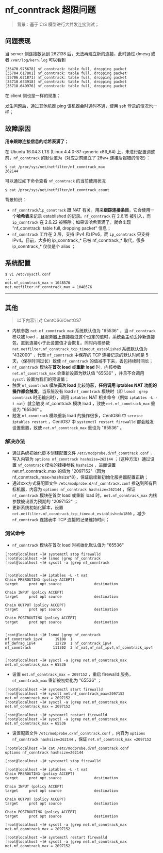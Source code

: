 # nf_conntrack 超限问题

> 背景：基于 C/S 模型进行大并发连接测试；

## 问题表现

当 server 侧连接数达到 262138 后，无法再建立新的连接，此时通过 dmesg 或者 `/var/log/kern.log` 可以看到

```
[35470.975678] nf_conntrack: table full, dropping packet
[35704.617801] nf_conntrack: table full, dropping packet
[35706.621871] nf_conntrack: table full, dropping packet
[35710.633918] nf_conntrack: table full, dropping packet
[35718.649976] nf_conntrack: table full, dropping packet
```

在 client 侧也是一样的现象；

发生问题后，通过其他机器 ping 该机器会时通时不通，使用 ssh 登录的情况也一样；


## 故障原因

**用来跟踪连接信息的哈希表满了**；

在 Ubuntu 16.04.3 LTS (Linux 4.4.0-87-generic x86_64) 上，未进行配置调整前，`nf_conntrack` 的默认值为（对应之前建立了 26w+ 连接后报错的情况）：

```
$ cat /proc/sys/net/netfilter/nf_conntrack_max
262144
```

可以通过如下命令查看 `nf_conntrack` 的当前使用状况

```
$ cat /proc/sys/net/netfilter/nf_conntrack_count
```

背景知识：

- `nf_conntrack`/`ip_conntrack` 跟 NAT 有关，用来**跟踪连接条目**，它会使用一个**哈希表**来记录 established 的记录。`nf_conntrack` 在 2.6.15 被引入，而 `ip_conntrack` 在 2.6.22 被移除；如果该哈希表满了，就会出现
"nf_conntrack: table full, dropping packet" 信息；
- `nf_conntrack` 工作在 3 层，支持 IPv4 和 IPv6，而 `ip_conntrack` 只支持 IPv4。目前，大多的 ip_conntrack_* 已被 nf_conntrack_* 取代，很多 ip_conntrack_* 仅仅是个 alias ；


## 系统配置

```
$ vi /etc/sysctl.conf
...
net.nf_conntrack_max = 1048576
net.netfilter.nf_conntrack_max = 1048576
```


----------


## 其他

> 以下内容针对 CentOS6/CentOS7

- 内核参数 `net.nf_conntrack_max` 系统默认值为 "65536" ，当 `nf_conntrack` 模块被 load ，且服务器上连接超过这个设定的值时，系统会主动丢掉新连接包，直到连接小于此设置值才会恢复。同时内核参数 `net.netfilter.nf_conntrack_tcp_timeout_established` 系统默认值为 "432000" ，代表 `nf_conntrack` 中保存的 TCP 连接记录的默认时间是 5 天，（保存时间过长）致使 `nf_conntrack` 的值减不下来，丢包持续时间长；
- `nf_conntrack` 模块在**首次 load** 或**重新 load** 时，内核参数 `net.nf_conntrack_max` 会重新设置为默认值 "65536" ，并且不会调用 `sysctl` 设置为我们的预设值；
- 触发 `nf_conntrack` 模块**首次 load** 比较隐蔽，**任何调用 iptables NAT 功能的操作都会触发**。当系统没有 load `nf_conntrack` 模块时（即 `lsmod |grep conntrack` 时无输出时），调用 `iptables` NAT 相关命令（例如 `iptables -L -t nat`）就会触发 nf_conntrack 模块 load ，致使 `net.nf_conntrack_max` 重设为 "65536" 。
- 触发 `nf_conntrack` 模块重新 load 的操作很多，CentOS6 中 `service iptables restart` ，CentOS7 中 `systemctl restart firewalld` 都会触发设置重置，致使 `net.nf_conntrack_max` 重设为 "65536" 。

### 解决办法

- 通过系统初始化脚本创建配置文件 `/etc/modprobe.d/nf_conntrack.conf` ，写入内容为 `options nf_conntrack hashsize=262144` ；（这种方法）通过设置 `nf_conntrack` 模块的挂接参数 `hashsize` ，进而设置 net.nf_conntrack_max 的值为 "2097152"（因为 nf_conntrack_max=hashsize*8），保证后续新初始化服务器配置正确；
- 通过xxx方式将配置文件 `/etc/modprobe.d/nf_conntrack.conf` 推送到所有目标机器，内容为 `options nf_conntrack hashsize=262144` ，保证 `nf_conntrack` 模块在首次 load 或重新 load 时，`net.nf_conntrack_max` 内核参数被设置为预期的 "2097152" ；
- 更新系统初始化脚本，设置 `net.netfilter.nf_conntrack_tcp_timeout_established=1800` ，减少 `nf_conntrack` 连接表中 TCP 连接的记录维持时间；


### 测试命令

- `nf_conntrack` 模块在首次 load 时初始化默认值为 "65536"

```
[root@localhost ~]# systemctl stop firewalld
[root@localhost ~]# lsmod |grep nf_conntrack
[root@localhost ~]# sysctl -a |grep nf_conntrack


[root@localhost ~]# iptables -L -t nat
Chain PREROUTING (policy ACCEPT)
target     prot opt source               destination
 
Chain INPUT (policy ACCEPT)
target     prot opt source               destination
 
Chain OUTPUT (policy ACCEPT)
target     prot opt source               destination
 
Chain POSTROUTING (policy ACCEPT)
target     prot opt source               destination


[root@localhost ~]# lsmod |grep nf_conntrack
nf_conntrack_ipv4      19108  1
nf_defrag_ipv4         12729  1 nf_conntrack_ipv4
nf_conntrack          111302  3 nf_nat,nf_nat_ipv4,nf_conntrack_ipv4


[root@localhost ~]# sysctl -a |grep net.nf_conntrack_max
net.nf_conntrack_max = 65536
```

- 设置 `net.nf_conntrack_max = 2097152` ，重启 firewalld 服务，`nf_conntrack_max` 重新被初始化为 "65536" ；

```
[root@localhost ~]# systemctl start firewalld
[root@localhost ~]# sysctl net.nf_conntrack_max=2097152
net.nf_conntrack_max = 2097152
[root@localhost ~]# sysctl -a |grep net.nf_conntrack_max
net.nf_conntrack_max = 2097152
 
[root@localhost ~]# systemctl restart firewalld
[root@localhost ~]# sysctl -a |grep net.nf_conntrack_max
net.nf_conntrack_max = 65536
```

- 设置配置文件 `/etc/modprobe.d/nf_conntrack.conf` ，内容为 `options nf_conntrack hashsize=262144` ，保证 `net.nf_conntrack_max =2097152` 

```
[root@localhost ~]# cat /etc/modprobe.d/nf_conntrack.conf
options nf_conntrack hashsize=262144
 
[root@localhost ~]# systemctl stop firewalld
 
[root@localhost ~]# iptables -L -t nat
Chain PREROUTING (policy ACCEPT)
target     prot opt source               destination
 
Chain INPUT (policy ACCEPT)
target     prot opt source               destination
 
Chain OUTPUT (policy ACCEPT)
target     prot opt source               destination
 
Chain POSTROUTING (policy ACCEPT)
target     prot opt source               destination
 
[root@localhost ~]# sysctl -a |grep net.nf_conntrack_max
net.nf_conntrack_max = 2097152
 
[root@localhost ~]# systemctl restart firewalld
[root@localhost ~]# sysctl -a |grep net.nf_conntrack_max
net.nf_conntrack_max = 2097152
```
